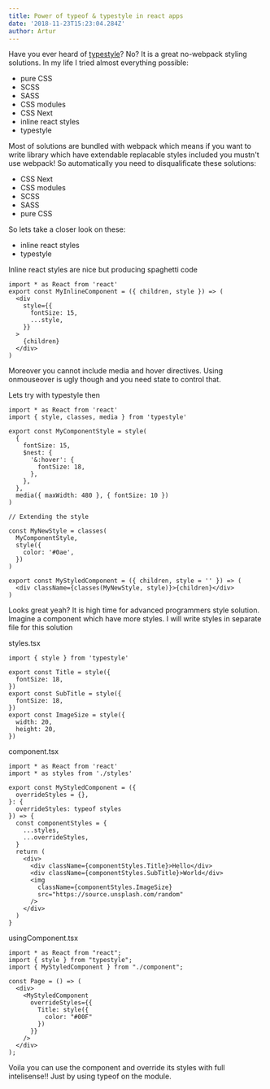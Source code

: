 ```yaml
---
title: Power of typeof & typestyle in react apps
date: '2018-11-23T15:23:04.284Z'
author: Artur
---
```


Have you ever heard of [typestyle](https://github.com/typestyle/typestyle)? No? It is a great no-webpack styling solutions. In my life I tried almost everything possible:

- pure CSS
- SCSS
- SASS
- CSS modules
- CSS Next
- inline react styles
- typestyle

Most of solutions are bundled with webpack which means if you want to write library which have extendable replacable styles included you mustn't use webpack! So automatically you need to disqualificate these solutions:

- CSS Next
- CSS modules
- SCSS
- SASS
- pure CSS

So lets take a closer look on these:

- inline react styles
- typestyle

Inline react styles are nice but producing spaghetti code

```tsx
import * as React from 'react'
export const MyInlineComponent = ({ children, style }) => (
  <div
    style={{
      fontSize: 15,
      ...style,
    }}
  >
    {children}
  </div>
)
```

Moreover you cannot include media and hover directives. Using onmouseover is ugly though and you need state to control that.

Lets try with typestyle then

```tsx
import * as React from 'react'
import { style, classes, media } from 'typestyle'

export const MyComponentStyle = style(
  {
    fontSize: 15,
    $nest: {
      '&:hover': {
        fontSize: 18,
      },
    },
  },
  media({ maxWidth: 480 }, { fontSize: 10 })
)

// Extending the style

const MyNewStyle = classes(
  MyComponentStyle,
  style({
    color: '#0ae',
  })
)

export const MyStyledComponent = ({ children, style = '' }) => (
  <div className={classes(MyNewStyle, style)}>{children}</div>
)
```

Looks great yeah? It is high time for advanced programmers style solution. Imagine a component which have more styles. I will write styles in separate file for this solution

styles.tsx

```tsx
import { style } from 'typestyle'

export const Title = style({
  fontSize: 18,
})
export const SubTitle = style({
  fontSize: 18,
})
export const ImageSize = style({
  width: 20,
  height: 20,
})
```

component.tsx

```tsx
import * as React from 'react'
import * as styles from './styles'

export const MyStyledComponent = ({
  overrideStyles = {},
}: {
  overrideStyles: typeof styles
}) => {
  const componentStyles = {
    ...styles,
    ...overrideStyles,
  }
  return (
    <div>
      <div className={componentStyles.Title}>Hello</div>
      <div className={componentStyles.SubTitle}>World</div>
      <img
        className={componentStyles.ImageSize}
        src="https://source.unsplash.com/random"
      />
    </div>
  )
}
```

usingComponent.tsx
```tsx
import * as React from "react";
import { style } from "typestyle";
import { MyStyledComponent } from "./component";

const Page = () => (
  <div>
    <MyStyledComponent
      overrideStyles={{
        Title: style({
          color: "#00F"
        })
      }}
    />
  </div>
);

```

Voila you can use the component and override its styles with full intelisense!! Just by using typeof on the module.